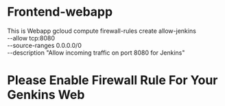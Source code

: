 # Frontend-webapp
This is Webapp
gcloud compute firewall-rules create allow-jenkins \
    --allow tcp:8080 \
    --source-ranges 0.0.0.0/0 \
    --description "Allow incoming traffic on port 8080 for Jenkins"

# Please Enable Firewall Rule For Your Genkins Web
